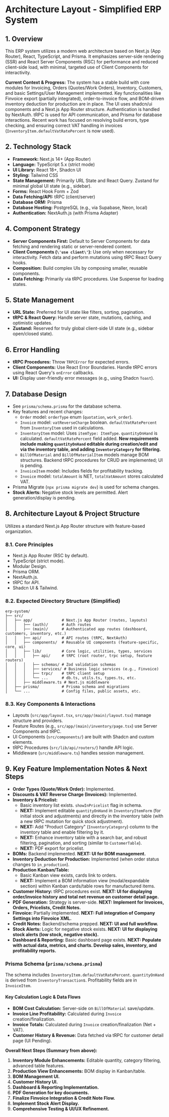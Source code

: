 # Architecture Layout - Simplified ERP System

## 1. Overview

This ERP system utilizes a modern web architecture based on Next.js (App Router), React, TypeScript, and Prisma. It emphasizes server-side rendering (SSR) and React Server Components (RSC) for performance and reduced client-side load, with minimal, targeted use of Client Components for interactivity.

**Current Context & Progress:**
The system has a stable build with core modules for Invoicing, Orders (Quotes/Work Orders), Inventory, Customers, and basic Settings/User Management implemented. Key functionalities like Finvoice export (partially integrated), order-to-invoice flow, and BOM-driven inventory deduction for production are in place. The UI uses shadcn/ui components and a Next.js App Router structure. Authentication is handled by NextAuth. tRPC is used for API communication, and Prisma for database interactions. Recent work has focused on resolving build errors, type checking, and ensuring correct VAT handling in invoices (`InventoryItem.defaultVatRatePercent` is now used).

## 2. Technology Stack

- **Framework:** Next.js 14+ (App Router)
- **Language:** TypeScript 5.x (strict mode)
- **UI Library:** React 18+, Shadcn UI
- **Styling:** Tailwind CSS
- **State Management:** Primarily URL State and React Query. Zustand for minimal global UI state (e.g., sidebar).
- **Forms:** React Hook Form + Zod
- **Data Fetching/API:** tRPC (client/server)
- **Database ORM:** Prisma
- **Database Hosting:** PostgreSQL (e.g., via Supabase, Neon, local)
- **Authentication:** NextAuth.js (with Prisma Adapter)

## 4. Component Strategy

- **Server Components First:** Default to Server Components for data fetching and rendering static or server-rendered content.
- **Client Components (`\'use client\'`):** Use only when necessary for interactivity. Fetch data and perform mutations using tRPC React Query hooks.
- **Composition:** Build complex UIs by composing smaller, reusable components.
- **Data Fetching:** Primarily via tRPC procedures. Use Suspense for loading states.

## 5. State Management

- **URL State:** Preferred for UI state like filters, sorting, pagination.
- **tRPC & React Query:** Handle server state, mutations, caching, and optimistic updates.
- **Zustand:** Reserved for truly global client-side UI state (e.g., sidebar open/closed state).

## 6. Error Handling

- **tRPC Procedures:** Throw `TRPCError` for expected errors.
- **Client Components:** Use React Error Boundaries. Handle tRPC errors using React Query's `onError` callbacks.
- **UI:** Display user-friendly error messages (e.g., using Shadcn `Toast`).

## 7. Database Design

- See `prisma/schema.prisma` for the database schema.
- Key features and recent changes:
    - `Order` model: `orderType` enum (`quotation`, `work_order`).
    - `Invoice` model: `vatReverseCharge` boolean. `defaultVatRatePercent` from `InventoryItem` used in calculations.
    - `InventoryItem` model: Uses `itemType: ItemType`. `quantityOnHand` is calculated. `defaultVatRatePercent` field added. **New requirements include making `quantityOnHand` editable during creation/edit and via the inventory table, and adding `InventoryCategory` for filtering.**
    - `BillOfMaterial` and `BillOfMaterialItem` models manage BOM structures. Backend tRPC procedures for CRUD are implemented; UI is pending.
    - `InvoiceItem` model: Includes fields for profitability tracking.
    - `Invoice` model: `totalAmount` is NET, `totalVatAmount` stores calculated VAT.
- Prisma Migrate (`npx prisma migrate dev`) is used for schema changes.
- **Stock Alerts:** Negative stock levels are permitted. Alert generation/display is pending.

## 8. Architecture Layout & Project Structure

Utilizes a standard Next.js App Router structure with feature-based organization.

### 8.1. Core Principles

*   Next.js App Router (RSC by default).
*   TypeScript (strict mode).
*   Modular Design.
*   Prisma ORM.
*   NextAuth.js.
*   tRPC for API.
*   Shadcn UI & Tailwind.

### 8.2. Expected Directory Structure (Simplified)

```
erp-system/
├── src/
│   ├── app/             # Next.js App Router (routes, layouts)
│   │   ├── (auth)/      # Auth routes
│   │   ├── (main)/      # Authenticated app routes (dashboard, customers, inventory, etc.)
│   │   ├── api/         # API routes (tRPC, NextAuth)
│   │   ├── components/  # Reusable UI components (feature-specific, core, ui)
│   │   ├── lib/         # Core logic, utilities, types, services
│   │   │   ├── api/     # tRPC (root router, trpc setup, feature routers)
│   │   │   ├── schemas/ # Zod validation schemas
│   │   │   ├── services/ # Business logic services (e.g., Finvoice)
│   │   │   ├── trpc/    # tRPC client setup
│   │   │   └── ...      # db.ts, utils.ts, types.ts, etc.
│   │   ├── middleware.ts # Next.js middleware
│   ├── prisma/          # Prisma schema and migrations
│   └── ...              # Config files, public assets, etc.
```

### 8.3. Key Components & Interactions

*   Layouts (`src/app/layout.tsx`, `src/app/(main)/layout.tsx`) manage structure and providers.
*   Feature Routes (e.g., `src/app/(main)/inventory/page.tsx`) use Server Components and tRPC.
*   UI Components (`src/components/`) are built with Shadcn and custom elements.
*   tRPC Procedures (`src/lib/api/routers/`) handle API logic.
*   Middleware (`src/middleware.ts`) handles session management.

## 9. Key Feature Implementation Notes & Next Steps

- **Order Types (Quote/Work Order):** Implemented.
- **Discounts & VAT Reverse Charge (Invoices):** Implemented.
- **Inventory & Pricelist:**
    - Basic inventory list exists. `showInPricelist` flag in schema.
    - **NEXT:** Implement editable `quantityOnHand` in `InventoryItemForm` (for initial stock and adjustments) and directly in the inventory table (with a new tRPC mutation for quick stock adjustment).
    - **NEXT:** Add "Product Category" (`InventoryCategory`) column to the inventory table and enable filtering by it.
    - **NEXT:** Enhance inventory table with a search bar, and robust filtering, pagination, and sorting (similar to `CustomerTable`).
    - **NEXT:** PDF export for pricelist.
- **BOMs:** Backend implemented. **NEXT: UI for BOM management.**
- **Inventory Deduction for Production:** Implemented (when order status changes to `in_production`).
- **Production Kanban/Table:**
    - Basic Kanban view exists, cards link to orders.
    - **NEXT:** Implement a BOM information view (modal/expandable section) within Kanban cards/table rows for manufactured items.
- **Customer History:** tRPC procedures exist. **NEXT: UI for displaying order/invoice history and total net revenue on customer detail page.**
- **PDF Generation:** Strategy is server-side. **NEXT: Implement for Invoices, Orders, Pricelists, Credit Notes.**
- **Finvoice:** Partially implemented. **NEXT: Full integration of Company Settings into Finvoice XML.**
- **Credit Notes:** Backend/schema prepped. **NEXT: UI and full workflow.**
- **Stock Alerts:** Logic for negative stock exists. **NEXT: UI for displaying stock alerts (low stock, negative stock).**
- **Dashboard & Reporting:** Basic dashboard page exists. **NEXT: Populate with actual data, metrics, and charts. Develop sales, inventory, and profitability reports.**

### Prisma Schema (`prisma/schema.prisma`)

The schema includes `InventoryItem.defaultVatRatePercent`. `quantityOnHand` is derived from `InventoryTransaction`s. Profitability fields are in `InvoiceItem`.

#### Key Calculation Logic & Data Flows

*   **BOM Cost Calculation:** Server-side on `BillOfMaterial` save/update.
*   **Invoice Line Profitability:** Calculated during `Invoice` creation/finalization.
*   **Invoice Totals:** Calculated during `Invoice` creation/finalization (Net + VAT).
*   **Customer History & Revenue:** Data fetched via tRPC for customer detail page (UI Pending).

**Overall Next Steps (Summary from above):**
1.  **Inventory Module Enhancements:** Editable quantity, category filtering, advanced table features.
2.  **Production View Enhancements:** BOM display in Kanban/table.
3.  **BOM Management UI.**
4.  **Customer History UI.**
5.  **Dashboard & Reporting Implementation.**
6.  **PDF Generation for key documents.**
7.  **Finalize Finvoice Integration & Credit Note Flow.**
8.  **Implement Stock Alert Display.**
9.  **Comprehensive Testing & UI/UX Refinement.**
